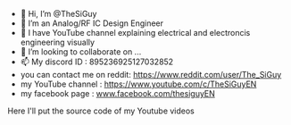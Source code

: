 - 👋 Hi, I’m @TheSiGuy
- 👀 I’m an Analog/RF IC Design Engineer
- 🌱 I have YouTube channel explaining electrical and electroncis engineering visually
- 💞️ I’m looking to collaborate on ...
- 📫 My discord ID : 895236925127032852
- you can contact me on reddit: https://www.reddit.com/user/The_SiGuy
- my YouTube channel : https://www.youtube.com/c/TheSiGuyEN
- my facebook page : www.facebook.com/thesiguyEN

Here I'll put the source code of my Youtube videos


